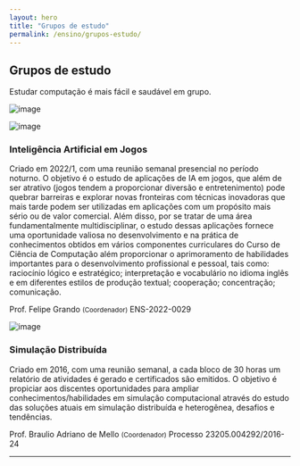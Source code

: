 ```yaml
---
layout: hero
title: "Grupos de estudo"
permalink: /ensino/grupos-estudo/
---
```


<div class="row align-items-center pt-2 pt-lg-5 mb-5">
    <div class="col-md-7">
        <h2>Grupos de estudo</h2>
        <p class="lead">Estudar computação é mais fácil e saudável em grupo.</p>
    </div>
    <div class="col-md-1"></div>
    <div class="col-md-4">
        <p><img alt="image" class="img-fluid" src="https://cdn.jsdelivr.net/gh/froala/design-blocks@2.0.1/dist/imgs/draws/group-chat.svg"></p>
    </div>
</div>

<div class="row post-grid-mini mt-4">
  <div class="col-1">
      <img alt="image" src="../../images/illustrations/ai-games.png">
  </div>
  <div class="col-11">
    <h3>Inteligência Artificial em Jogos</h3>
    <p>
        Criado em 2022/1, com uma reunião semanal presencial no período noturno.
		O objetivo é o estudo de aplicações de IA em jogos, que além de ser atrativo (jogos tendem a proporcionar diversão e entretenimento) pode quebrar barreiras e explorar novas fronteiras com técnicas inovadoras que mais tarde podem ser utilizadas em aplicações com um propósito mais sério ou de valor comercial.
		Além disso, por se tratar de uma área fundamentalmente multidisciplinar, o estudo dessas aplicações fornece uma oportunidade valiosa no desenvolvimento e na prática de conhecimentos obtidos em vários componentes curriculares do Curso de Ciência de Computação além proporcionar o aprimoramento de habilidades importantes para o desenvolvimento profissional e pessoal, tais como: raciocínio lógico e estratégico; interpretação e vocabulário no idioma inglês e em diferentes estilos de produção textual; cooperação; concentração; comunicação.
    </p> 
    <p class="meta">
        <i class="fa fa-user"></i> Prof. Felipe Grando <small>(Coordenador)</small>
        <i class="fa fa-info-circle"></i> ENS-2022-0029
    </p>
  </div>
</div>

<div class="row post-grid-mini mt-4">
  <div class="col-1">
      <img alt="image" src="../../images/illustrations/distribuida.svg">
  </div>
  <div class="col-11">
    <h3>Simulação Distribuída</h3>
    <p>
        Criado em 2016, com uma reunião semanal, a cada bloco de 30 horas um relatório de atividades é gerado e certificados são emitidos. O objetivo é propiciar aos discentes oportunidades para ampliar conhecimentos/habilidades em simulação computacional através do estudo das soluções atuais em simulação distribuída e heterogênea, desafios e tendências.
    </p> 
    <p class="meta">
        <i class="fa fa-user"></i> Prof. Braulio Adriano de Mello <small>(Coordenador)</small>
        <i class="fa fa-info-circle"></i> Processo 23205.004292/2016-24
    </p>
  </div>
</div>

<!-- <div class="row post-grid-mini mt-4">
  <div class="col-1">
      <img alt="image" src="../../images/illustrations/visao-illustration.svg">
  </div>
  <div class="col-11">
    <h3>Visão Computacional</h3>
    <p>
        Grupo de estudos na área de Visão Computacional que se reúne 2 vezes por semana para estudar técnicas de visão e implementar pequenos sistemas relacionados ao tema.
    </p> 
    <p class="meta">
        <i class="fa fa-user"></i> Prof. Adriano Padilha <small>(coordenador)</small>
        <i class="fa fa-user"></i> Raphael Borges <small>(aluno coordenador)</small>
    </p>
  </div>
</div>

<div class="row post-grid-mini mt-4">
  <div class="col-1">
      <img alt="image" src="../../images/illustrations/uffsnlp-icon.svg">
  </div>
  <div class="col-11">
    <h3>Processamento de Linguagem Natural</h3>
    <p>
        Processamento de linguagem natural (NLP) é uma área que vem ganhando cada vez mais destaque, tanto na academia quanto na indústria. A discussão de temas correlatos, desde de técnicas tradicionais até métodos estado-da-arte, integra o objetivo central do grupo de estudo UFFSNLP, proporcionando à comunidade acadêmica ferrementais suficientes para uma autonomia nas diversas modalidades possíveis. Mais informações em <a href="https://uffsnlp.github.io" target="_blank">uffsnlp.github.io</a>.
    </p> 
    <p class="meta">
        <i class="fa fa-user"></i> Prof. Denio Duarte <small>(coordenador)</small>
        <i class="fa fa-user"></i> Jean Carlo Hilger <small>(aluno coordenador)</small>
        <i class="fa fa-user"></i> Junior Vitor Ramisch <small>(aluno coordenador)</small>
    </p>
  </div>
</div> -->

---
